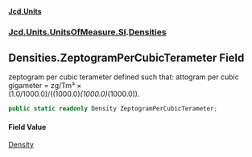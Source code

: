 #### [Jcd.Units](index.md 'index')
### [Jcd.Units.UnitsOfMeasure.SI](Jcd.Units.UnitsOfMeasure.SI.md 'Jcd.Units.UnitsOfMeasure.SI').[Densities](Densities.md 'Jcd.Units.UnitsOfMeasure.SI.Densities')

## Densities.ZeptogramPerCubicTerameter Field

zeptogram per cubic terameter defined such that: attogram per cubic gigameter = zg/Tm³ ×  
(1.0/1000.0)/((1000.0)*(1000.0)*(1000.0)).

```csharp
public static readonly Density ZeptogramPerCubicTerameter;
```

#### Field Value
[Density](Density.md 'Jcd.Units.UnitTypes.Density')